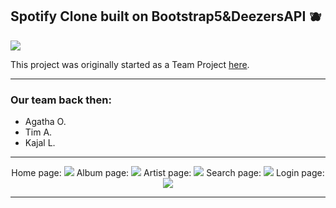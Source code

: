 <p align="center">
<h2>Spotify Clone built on Bootstrap5&DeezersAPI 🫐 </h2>
</p>

  <a href="https://skillicons.dev">
    <img src="https://skillicons.dev/icons?i=git,html,css,js,bootstrap" />
  </a>







This project was originally started as a Team Project [here](https://github.com/Kajal-lathiya/epicode-u2-Spotify-Clone-Deezer-API).
<hr>
<p align="center">
<h3>Our team back then:</h3>
<ul>
 <li>Agatha O.</li>
 <li>Tim A.</li>
 <li>Kajal L.</li>
</ul>
</p>
<hr>


<p align="center">
Home page:
<img src="https://i.imgur.com/b7UTTkt.png"/>
Album page:
<img src="https://i.imgur.com/qW1wx5o.png"/>
Artist page: 
<img src="https://i.imgur.com/piykGjE.png"/>
Search page:
<img src="https://i.imgur.com/0lnYrWe.png"/>
Login page:
<img src="https://i.imgur.com/na15Sa0.png"/>
</p>
<hr>

